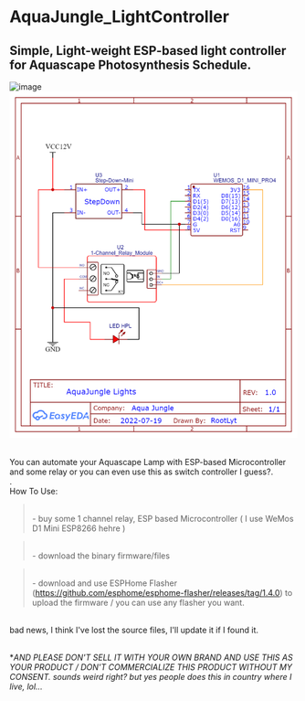 # AquaJungle_LightController
## Simple, Light-weight ESP-based light controller for Aquascape Photosynthesis Schedule.

![image](https://user-images.githubusercontent.com/72824435/206025527-810b6dc4-38d9-4cc2-a72d-b700840ec8f7.png)
![image](https://github.com/rootlyt/AquaJungle_LightController/blob/main/Schematic_AquaJungleLights_2022-07-19.png)

<br />You can automate your Aquascape Lamp with ESP-based Microcontroller and some relay or you can even use this as switch controller I guess?.
<br />.
<br />How To Use:
> <br /> - buy some 1 channel relay, ESP based Microcontroller ( I use WeMos D1 Mini ESP8266 hehre )

> <br /> - download the binary firmware/files

> <br /> - download and use ESPHome Flasher (https://github.com/esphome/esphome-flasher/releases/tag/1.4.0) to upload the firmware / you can use any flasher you want.

<br />bad news, I think I've lost the source files, I'll update it if I found it.

<br />**AND PLEASE DON'T SELL IT WITH YOUR OWN BRAND AND USE THIS AS YOUR PRODUCT / DON'T COMMERCIALIZE THIS PRODUCT WITHOUT MY CONSENT. *sounds weird right? but yes people does this in country where I live, lol...**
